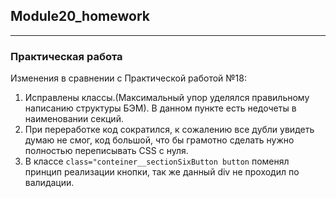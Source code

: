 ## Module20_homework

---

### Практическая работа 

Изменения в сравнении с Практической работой №18:

1. Исправлены классы.(Максимальный упор уделялся правильному написанию структуры БЭМ). В данном пункте есть недочеты в наименовании секций.
2. При переработке код сократился, к сожалению все дубли увидеть думаю не смог, код большой, что бы грамотно сделать нужно полностью переписывать CSS с нуля.
3. В классе `class="conteiner__sectionSixButton button` поменял принцип реализации кнопки, так же данный div не проходил по валидации.

